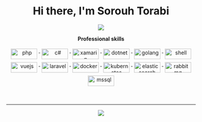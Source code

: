 <h1 align="center">Hi there, I'm Sorouh Torabi</h1>

<p align="center"> 
 <a href="https://github.com/tspersian" alt="soroush torabi's github stats">
   <img src="https://img.shields.io/badge/-@tspersian-%23181717?style=flat-square&logo=github" />
 </a>
</p>

<p align="center"> 
 <strong>
  Professional skills
  </strong>
</p>

<p align="center">
   <a href="https://dotnet.microsoft.com/">
    <img src="https://img.shields.io/badge/PHP-777BB4?style=for-the-badge&logo=php&logoColor=white" alt="php" style="vertical-align:top; margin:4px;width:70px;height:28px;">
  </a>
   <a href="https://dotnet.microsoft.com/">
    <img src="https://img.shields.io/badge/C%23-239120?style=for-the-badge&logo=c-sharp&logoColor=white" alt="c#" style="vertical-align:top; margin:4px;width:70px;height:28;">
  </a>
  <a href="https://dotnet.microsoft.com/en-us/apps/xamarin">
    <img src="https://img.shields.io/badge/Xamarin-3498DB?style=for-the-badge&logo=xamarin&logoColor=white" alt="xamarin" style="vertical-align:top; margin:4px;width:70px;height:28px;">
  </a>
   <a href="https://dotnet.microsoft.com/">
    <img src="https://img.shields.io/badge/.NET-5C2D91?style=for-the-badge&logo=.net&logoColor=white" alt="dotnet" style="vertical-align:top; margin:4px;width:70px;height:28px;">
  </a>
  <a href="https://go.dev/">
    <img src="https://img.shields.io/badge/Go-00ADD8?style=for-the-badge&logo=go&logoColor=white" alt="golang" style="vertical-align:top; margin:4px;width:70px;height:28px;">
  </a>
  <a href="https://www.gnu.org/software/bash/">
    <img src="https://img.shields.io/badge/Shell_Script-121011?style=for-the-badge&logo=gnu-bash&logoColor=white" alt="shell" style="vertical-align:top; margin:4px;width:70px;height:28px;">
  </a>
  <a href="https://vuejs.org/">
    <img src="https://img.shields.io/badge/Vue.js-35495E?style=for-the-badge&logo=vue.js&logoColor=4FC08D" alt="vuejs" style="vertical-align:top; margin:4px;width:70px;height:28px;">
  </a>
  <a href="https://laravel.com/">
    <img src="https://img.shields.io/badge/Laravel-FF2D20?style=for-the-badge&logo=laravel&logoColor=white" alt="laravel" style="vertical-align:top; margin:4px;width:70px;height:28px;">
  </a>
  <a href="https://hub.docker.com/">
    <img src="https://img.shields.io/badge/Docker-2CA5E0?style=for-the-badge&logo=docker&logoColor=white" alt="docker" style="vertical-align:top; margin:4px;width:70px;height:28px;">
  </a> 
 
  <a href="https://kubernetes.io">
    <img src="https://img.shields.io/badge/kubernetes-326ce5.svg?&style=for-the-badge&logo=kubernetes&logoColor=white" alt="kubernetes" style="vertical-align:top; margin:4px;width:70px;height:28px;">
  </a>
  <a href="https://www.elastic.co">
    <img src="https://img.shields.io/badge/Elastic_Search-005571?style=for-the-badge&logo=elasticsearch&logoColor=white" alt="elasticsearch" style="vertical-align:top; margin:4px;width:70px;height:28px;">
  </a>
  <a href="https://www.rabbitmq.com">
    <img src="https://img.shields.io/badge/rabbitmq-%23FF6600.svg?&style=for-the-badge&logo=rabbitmq&logoColor=white" alt="rabbitmq" style="vertical-align:top; margin:4px;width:70px;height:28px;">
  </a>
  <a href="https://microsoft.com">
    <img src="https://img.shields.io/badge/Microsoft_SQL_Server-CC2927?style=for-the-badge&logo=microsoft-sql-server&logoColor=white" alt="mssql" style="vertical-align:top; margin:4px;width:70px;height:28px;">
  </a>
  
  <br/>
</p>
<br/>

---

<p align="center">
  <a href="#" alt="soroush torabi's github stats"><img src="https://github-readme-streak-stats.herokuapp.com/?user=tspersian" /></a>
</p>
